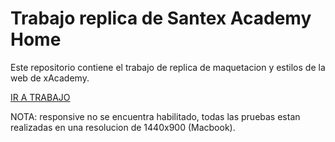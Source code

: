 # Trabajo replica de Santex Academy Home


Este repositorio contiene el trabajo de replica de maquetacion y estilos de la web de xAcademy.

<a href="https://briannp.github.io/SantexAcademy/maquetacion/index.html" target="_blank">IR A TRABAJO</a> 


NOTA: responsive no se encuentra habilitado, todas las pruebas estan realizadas en una resolucion de 1440x900 (Macbook).

